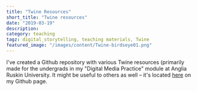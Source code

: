 ```yaml
---
title: "Twine Resources"
short_title: "Twine resources"
date: "2019-03-19"
description:
category: teaching
tagz: digital_storytelling, teaching materials, Twine
featured_image: "/images/content/Twine-birdseye01.png"
---
```


I've created a Github repository with various Twine resources (primarily made for the undergrads in my "Digital Media Practice" module at Anglia Ruskin University. It might be useful to others as well – it's located [here](https://github.com/st01c/Twine-resources) on my Github page.
